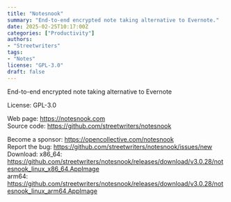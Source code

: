 ```yaml
---
title: "Notesnook"
summary: "End-to-end encrypted note taking alternative to Evernote."
date: 2025-02-25T10:17:00Z
categories: ["Productivity"]
authors:
- "Streetwriters"
tags:
- "Notes"
license: "GPL-3.0"
draft: false
---
```


End-to-end encrypted note taking alternative to Evernote

License: GPL-3.0

Web page: <https://notesnook.com>  
Source code: <https://github.com/streetwriters/notesnook>

Become a sponsor: <https://opencollective.com/notesnook>  
Report the bug: <https://github.com/streetwriters/notesnook/issues/new>  
Download:   x86_64: <https://github.com/streetwriters/notesnook/releases/download/v3.0.28/notesnook_linux_x86_64.AppImage>  
            arm64:  <https://github.com/streetwriters/notesnook/releases/download/v3.0.28/notesnook_linux_arm64.AppImage>
